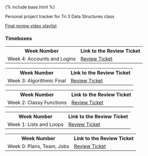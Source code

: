 {% include base.html %}

Personal project tracker for Tri 3 Data Structures class

[Final review video playlist](https://youtube.com/playlist?list=PLr8BhChjy1aTR7V3eznMVnltEJ7HooxpU)

### Timeboxes
<table>
  <tr>
  <th>Week Number</th>
  <th>Link to the Review Ticket</th>
  </tr>
  <tr>
  <td>Week 4: Accounts and Logins</td>
  <td> <a href="https://github.com/xiaoa0/Data-Structures/issues/6">Review Ticket</a></td>
  </tr>
  </table>

<table>
  <tr>
  <th>Week Number</th>
  <th>Link to the Review Ticket</th>
  </tr>
  <tr>
  <td>Week 3: Algorithmic Final</td>
  <td> <a href="https://github.com/xiaoa0/Data-Structures/issues/5">Review Ticket</a></td>
  </tr>
  </table>

<table>
  <tr>
  <th>Week Number</th>
  <th>Link to the Review Ticket</th>
  </tr>
  <tr>
  <td>Week 2: Classy Functions</td>
  <td> <a href="https://github.com/xiaoa0/Data-Structures/issues/4">Review Ticket</a></td>
  </tr>
  </table>
  
<table>
  <tr>
  <th>Week Number</th>
  <th>Link to the Review Ticket</th>
  </tr>
  <tr>
  <td>Week 1: Lists and Loops</td>
  <td> <a href="https://github.com/xiaoa0/Data-Structures/issues/2">Review Ticket</a></td>
  </tr>
  </table>

<table>
  <tr>
  <th>Week Number</th>
  <th>Link to the Review Ticket</th>
  </tr>
  <tr>
  <td>Week 0: Plans, Team, Jobs</td>
  <td> <a href="https://github.com/xiaoa0/Data-Structures/issues/1">Review Ticket</a></td>
  </tr>
  </table>
